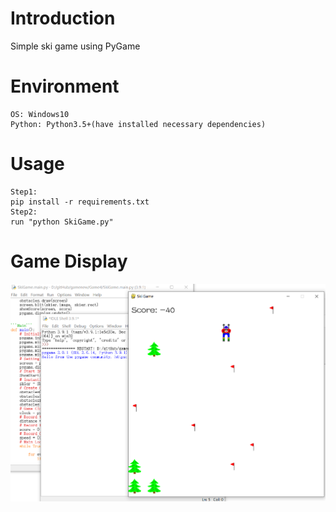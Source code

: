 # Introduction
Simple ski game using PyGame

# Environment
```
OS: Windows10
Python: Python3.5+(have installed necessary dependencies)
```

# Usage
```
Step1:
pip install -r requirements.txt
Step2:
run "python SkiGame.py"
```

# Game Display
![IMAGE](TextImage/running.PNG)
